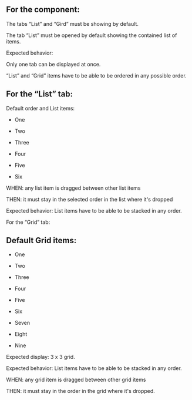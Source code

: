 ## For the component:

The tabs “List” and “Gird” must be showing by default.

The tab “List” must be opened by default showing the contained list of items.

Expected behavior:

Only one tab can be displayed at once.

“List” and “Grid” items have to be able to be ordered in any possible order.

## For the “List” tab:

Default order and List items:

-   One

-   Two

-   Three

-   Four

-   Five

-   Six

WHEN: any list item is dragged between other list items

THEN: it must stay in the selected order in the list where it's dropped

Expected behavior: List items have to be able to be stacked in any order.

For the “Grid” tab:

## Default Grid items:

-   One

-   Two

-   Three

-   Four

-   Five

-   Six

-   Seven

-   Eight

-   Nine

Expected display: 3 x 3 grid.

Expected behavior: List items have to be able to be stacked in any order.

WHEN: any grid item is dragged between other grid items

THEN: it must stay in the order in the grid where it's dropped.
